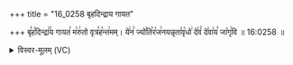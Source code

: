 +++
title = "16_0258 बृहदिन्द्राय गायत"

+++
बृ꣣ह꣡दिन्द्रा꣢꣯य गायत꣣ म꣡रु꣢तो वृत्र꣣ह꣡न्त꣢मम्। ये꣢न꣣ ज्यो꣢ति꣣र꣡ज꣢नयन्नृता꣣वृ꣡धो꣢ दे꣣वं꣢ दे꣣वा꣢य꣣ जा꣡गृ꣢वि ॥ 16:0258 ॥

<details><summary>विस्वर-मूलम् (VC)</summary>

बृहदिन्द्राय गायत मरुतो वृत्रहन्तमम् । येन ज्योतिरजनयन्नृतावृधो देवं देवाय जागृवि ॥२५८॥
</details>